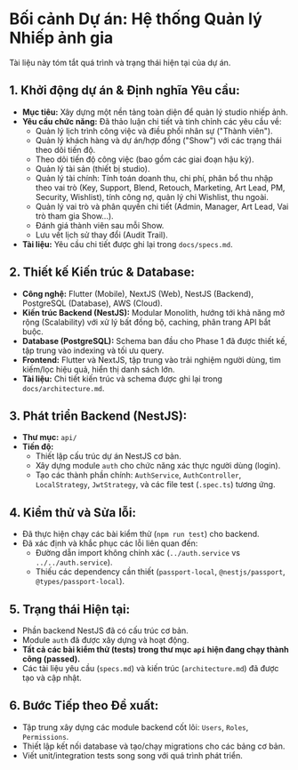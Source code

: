 # Bối cảnh Dự án: Hệ thống Quản lý Nhiếp ảnh gia

Tài liệu này tóm tắt quá trình và trạng thái hiện tại của dự án.

## 1. Khởi động dự án & Định nghĩa Yêu cầu:

- **Mục tiêu:** Xây dựng một nền tảng toàn diện để quản lý studio nhiếp ảnh.
- **Yêu cầu chức năng:** Đã thảo luận chi tiết và tinh chỉnh các yêu cầu về:
  - Quản lý lịch trình công việc và điều phối nhân sự ("Thành viên").
  - Quản lý khách hàng và dự án/hợp đồng ("Show") với các trạng thái theo dõi tiến độ.
  - Theo dõi tiến độ công việc (bao gồm các giai đoạn hậu kỳ).
  - Quản lý tài sản (thiết bị studio).
  - Quản lý tài chính: Tính toán doanh thu, chi phí, phân bổ thu nhập theo vai trò (Key, Support, Blend, Retouch, Marketing, Art Lead, PM, Security, Wishlist), tính công nợ, quản lý chi Wishlist, thu ngoài.
  - Quản lý vai trò và phân quyền chi tiết (Admin, Manager, Art Lead, Vai trò tham gia Show...).
  - Đánh giá thành viên sau mỗi Show.
  - Lưu vết lịch sử thay đổi (Audit Trail).
- **Tài liệu:** Yêu cầu chi tiết được ghi lại trong `docs/specs.md`.

## 2. Thiết kế Kiến trúc & Database:

- **Công nghệ:** Flutter (Mobile), NextJS (Web), NestJS (Backend), PostgreSQL (Database), AWS (Cloud).
- **Kiến trúc Backend (NestJS):** Modular Monolith, hướng tới khả năng mở rộng (Scalability) với xử lý bất đồng bộ, caching, phân trang API bắt buộc.
- **Database (PostgreSQL):** Schema ban đầu cho Phase 1 đã được thiết kế, tập trung vào indexing và tối ưu query.
- **Frontend:** Flutter và NextJS, tập trung vào trải nghiệm người dùng, tìm kiếm/lọc hiệu quả, hiển thị danh sách lớn.
- **Tài liệu:** Chi tiết kiến trúc và schema được ghi lại trong `docs/architecture.md`.

## 3. Phát triển Backend (NestJS):

- **Thư mục:** `api/`
- **Tiến độ:**
  - Thiết lập cấu trúc dự án NestJS cơ bản.
  - Xây dựng module `auth` cho chức năng xác thực người dùng (login).
  - Tạo các thành phần chính: `AuthService`, `AuthController`, `LocalStrategy`, `JwtStrategy`, và các file test (`.spec.ts`) tương ứng.

## 4. Kiểm thử và Sửa lỗi:

- Đã thực hiện chạy các bài kiểm thử (`npm run test`) cho backend.
- Đã xác định và khắc phục các lỗi liên quan đến:
  - Đường dẫn import không chính xác (`../auth.service` vs `../../auth.service`).
  - Thiếu các dependency cần thiết (`passport-local`, `@nestjs/passport`, `@types/passport-local`).

## 5. Trạng thái Hiện tại:

- Phần backend NestJS đã có cấu trúc cơ bản.
- Module `auth` đã được xây dựng và hoạt động.
- **Tất cả các bài kiểm thử (tests) trong thư mục `api` hiện đang chạy thành công (passed).**
- Các tài liệu yêu cầu (`specs.md`) và kiến trúc (`architecture.md`) đã được tạo và cập nhật.

## 6. Bước Tiếp theo Đề xuất:

- Tập trung xây dựng các module backend cốt lõi: `Users`, `Roles`, `Permissions`.
- Thiết lập kết nối database và tạo/chạy migrations cho các bảng cơ bản.
- Viết unit/integration tests song song với quá trình phát triển.
